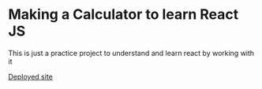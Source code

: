 # Making a Calculator to learn React JS
This is just a practice project to understand and learn react by working with it

[Deployed site](https://loving-gates-55321b.netlify.app)